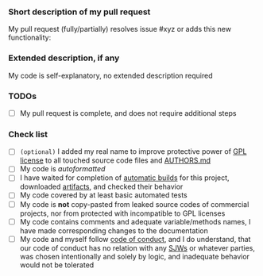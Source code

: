 ### Short description of my pull request

My pull request (fully/partially) resolves issue #xyz or adds this new functionality:



### Extended description, if any

My code is self-explanatory, no extended description required

### TODOs

- [ ] My pull request is complete, and does not require additional steps

### Check list

- [ ] `(optional)` I added my real name to improve protective power of [GPL license](https://en.wikipedia.org/wiki/GNU_General_Public_License) to all touched source code files and [AUTHORS.md](https://github.com/GreenteaOS/Tofita/blob/master/AUTHORS.md)
- [ ] My code is *autoformatted*
- [ ] I have waited for completion of [automatic builds](https://ci.appveyor.com/project/PeyTy/tofita) for this project, downloaded [artifacts](https://ci.appveyor.com/project/PeyTy/tofita/build/artifacts), and checked their behavior
- [ ] My code covered by at least basic automated tests
- [ ] My code is **not** copy-pasted from leaked source codes of commercial projects, nor from protected with incompatible to GPL licenses
- [ ] My code contains comments and adequate variable/methods names, I have made corresponding changes to the documentation
- [ ] My code and myself follow [code of conduct](https://github.com/GreenteaOS/Greentea/blob/master/CODE_OF_CONDUCT.md#code-of-conduct), and I do understand, 
that our code of conduct has no relation with any [SJWs](https://en.wikipedia.org/wiki/Social_justice_warrior) or whatever parties,
was chosen intentionally and solely by logic, and inadequate behavior would not be tolerated
